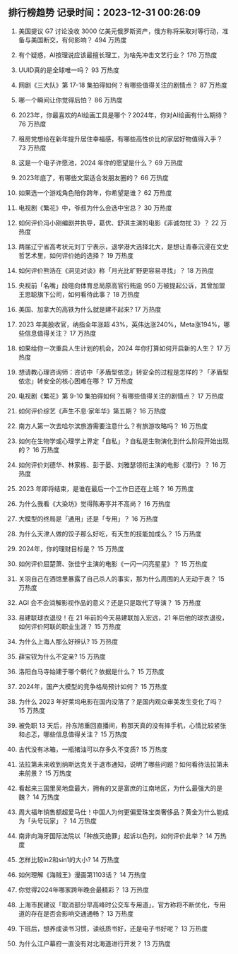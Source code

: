 
## 排行榜趋势 记录时间：2023-12-31 00:26:09
  
  1. 美国提议 G7 讨论没收 3000 亿美元俄罗斯资产，俄方称将采取对等行动，准备与美国断交，有何影响？ 494 万热度
    
  2. 有个疑惑，AI按理说应该最擅长理工，为啥先冲击文艺行业？ 176 万热度
    
  3. UUID真的是全球唯一吗？ 93 万热度
    
  4. 网剧《三大队》第 17-18 集拍得如何？有哪些值得关注的剧情点？ 87 万热度
    
  5. 哪一个瞬间让你觉得后怕？ 86 万热度
    
  6. 2023年，你最喜欢的AI绘画工具是哪个？2024年，你对AI绘画有什么期待？ 76 万热度
    
  7. 租房党想给在新年提升居住幸福感，有哪些高性价比的家居好物值得入手？ 73 万热度
    
  8. 这是一个电子许愿池，2024 年你的愿望是什么？ 69 万热度
    
  9. 2023年底了，有哪些文案适合发朋友圈的？ 66 万热度
    
  10. 如果选一个游戏角色陪你跨年，你希望是谁？ 62 万热度
    
  11. 电视剧《繁花》中，爷叔为什么会选中宝总？ 30 万热度
    
  12. 如何评价冯小刚编剧并执导，葛优、舒淇主演的电影《非诚勿扰 3》？ 22 万热度
    
  13. 两届辽宁省高考状元刘丁宁表示，退学港大选择北大，是想让青春沉浸在文史哲艺术里，如何评价她的选择？ 19 万热度
    
  14. 如何评价熊浩在《洞见对谈》称「月光比旷野更容易寻找」？ 18 万热度
    
  15. 央视前「名嘴」段暄向体育总局原高官行贿逾 950 万被提起公诉，其曾加盟王思聪旗下公司，如何看待此事？ 18 万热度
    
  16. 美国、加拿大的高铁为什么就是建不起来? 17 万热度
    
  17. 2023 年美股收官，纳指全年涨超 43%，英伟达涨240%，Meta涨194%，哪些信息值得关注？ 17 万热度
    
  18. 如果给你一次重启人生计划的机会，2024 年你打算如何开启新的人生？ 17 万热度
    
  19. 想请教心理咨询师：咨访中「矛盾型依恋」转安全的过程是怎样的？「矛盾型依恋」转安全的核心困难在哪？ 17 万热度
    
  20. 电视剧《繁花》第 9-10 集拍得如何？有哪些值得关注的剧情点？ 17 万热度
    
  21. 如何评价综艺《声生不息·家年华》第五期？ 16 万热度
    
  22. 南方人第一次去哈尔滨旅游需要注意什么？有旅游攻略吗？ 16 万热度
    
  23. 如何在生物学或心理学上界定「自私」？自私是生物演化到什么阶段开始出现的？ 16 万热度
    
  24. 如何评价刘德华、林家栋、彭于晏、刘雅瑟领衔主演的电影《潜行》？ 16 万热度
    
  25. 2023 年即将结束，是谁在最后一个工作日还在上班？ 16 万热度
    
  26. 为什么我看《大染坊》觉得陈寿亭并不高尚？ 16 万热度
    
  27. 大模型的终局是「通用」还是「专用」？ 16 万热度
    
  28. 为什么天津人做的饺子那么好吃，有天生的技能加成么？ 15 万热度
    
  29. 2024年，你的理财目标是？ 15 万热度
    
  30. 如何评价屈楚萧、张佳宁主演的电影《一闪一闪亮星星》？ 15 万热度
    
  31. 关羽自己在酒馆里暴露了自己杀人的事实，那为什么周围的人无动于衷？ 15 万热度
    
  32. AGI 会不会消解影视作品的意义？还是只是取代了导演？ 15 万热度
    
  33. 易建联球衣退役！在 21 年前的今天易建联加入宏远，21 年后他的球衣退役，如何评价阿联的职业生涯？ 15 万热度
    
  34. 为什么上海人那么好辨认? 15 万热度
    
  35. 薛宝钗为什么不定亲? 15 万热度
    
  36. 洛阳白马寺始建于哪个朝代？依据是什么？ 15 万热度
    
  37. 2024年，国产大模型的竞争格局预计如何？ 15 万热度
    
  38. 为什么 2023 年好莱坞电影在国内没落了？是国内观众审美发生变化了吗？ 15 万热度
    
  39. 被免职 13 天后，孙东旭重回直播间，称那天真的没有摔手机，心情比较紧张和忐忑，哪些信息值得关注？ 15 万热度
    
  40. 古代没有冰箱，一瓶猪油可以存多久不变质? 15 万热度
    
  41. 法拉第未来收到纳斯达克关于退市通知，说明了哪些问题？如何看待法拉第未来前景？ 15 万热度
    
  42. 看起来三国里吴地盘最大，拥有的又是富庶的江南地区，为什么最强大的是魏？ 14 万热度
    
  43. 周大福年销售额超爱马仕！中国人为何更偏爱珠宝类奢侈品？黄金为什么能成为「头号玩家」？ 14 万热度
    
  44. 南非向海牙国际法院以「种族灭绝罪」起诉以色列，如何评价此举？ 14 万热度
    
  45. 怎样比较ln2和sin1的大小? 14 万热度
    
  46. 如何理解《海贼王》漫画第1103话？ 14 万热度
    
  47. 你觉得2024年哪家跨年晚会最精彩？ 13 万热度
    
  48. 上海市民建议「取消部分早高峰时公交车专用道」，官方称将不断优化，专用道的存在是否会影响交通通畅？ 13 万热度
    
  49. 下班后，想养成读书习惯，读纸质书好，还是电子书好呢？ 13 万热度
    
  50. 为什么江户幕府一直没有对北海道进行开发？ 13 万热度
    